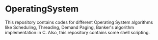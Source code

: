 # OperatingSystem
This repository contains codes for different Operating System algorithms like Scheduling, Threading, Demand Paging, Banker's algorithm implementation in C.
Also, this repository contains some shell scripting.
